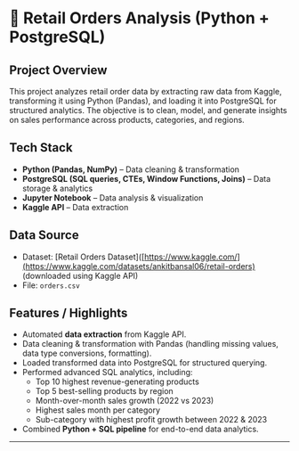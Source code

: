 # 🛒 Retail Orders Analysis (Python + PostgreSQL)

## Project Overview  
This project analyzes retail order data by extracting raw data from Kaggle, transforming it using Python (Pandas), and loading it into PostgreSQL for structured analytics. The objective is to clean, model, and generate insights on sales performance across products, categories, and regions.

## Tech Stack  
- **Python (Pandas, NumPy)** – Data cleaning & transformation  
- **PostgreSQL (SQL queries, CTEs, Window Functions, Joins)** – Data storage & analytics  
- **Jupyter Notebook** – Data analysis & visualization  
- **Kaggle API** – Data extraction  

## Data Source  
- Dataset: [Retail Orders Dataset]([https://www.kaggle.com/](https://www.kaggle.com/datasets/ankitbansal06/retail-orders) (downloaded using Kaggle API)  
- File: `orders.csv`  

##  Features / Highlights  
- Automated **data extraction** from Kaggle API.  
- Data cleaning & transformation with Pandas (handling missing values, data type conversions, formatting).  
- Loaded transformed data into PostgreSQL for structured querying.  
- Performed advanced SQL analytics, including:  
  - Top 10 highest revenue-generating products  
  - Top 5 best-selling products by region  
  - Month-over-month sales growth (2022 vs 2023)  
  - Highest sales month per category  
  - Sub-category with highest profit growth between 2022 & 2023  
- Combined **Python + SQL pipeline** for end-to-end data analytics.  

---

